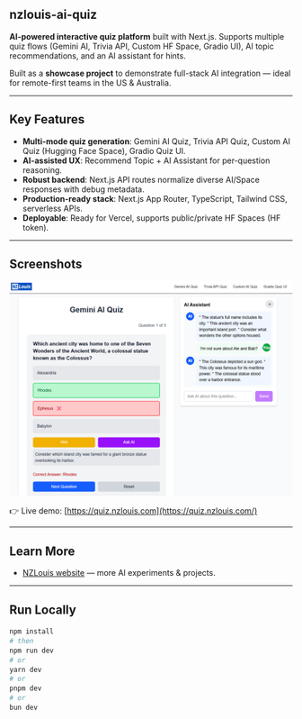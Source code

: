 ## nzlouis-ai-quiz

**AI-powered interactive quiz platform** built with Next.js. Supports multiple quiz flows (Gemini AI, Trivia API, Custom HF Space, Gradio UI), AI topic recommendations, and an AI assistant for hints. 

Built as a **showcase project** to demonstrate full-stack AI integration — ideal for remote-first teams in the US & Australia.

---

## Key Features

- **Multi-mode quiz generation**: Gemini AI Quiz, Trivia API Quiz, Custom AI Quiz (Hugging Face Space), Gradio Quiz UI.
- **AI-assisted UX**: Recommend Topic + AI Assistant for per-question reasoning.
- **Robust backend**: Next.js API routes normalize diverse AI/Space responses with debug metadata.
- **Production-ready stack**: Next.js App Router, TypeScript, Tailwind CSS, serverless APIs.
- **Deployable**: Ready for Vercel, supports public/private HF Spaces (HF token).

---

## Screenshots

![Quiz](public/images/nzlouis-quiz.png)

👉 Live demo: [https://quiz.nzlouis.com](https://quiz.nzlouis.com/)

---

## Learn More

- [NZLouis website](https://www.nzlouis.com/) — more AI experiments & projects.

---

## Run Locally

```bash
npm install
# then
npm run dev
# or
yarn dev
# or
pnpm dev
# or
bun dev
```

